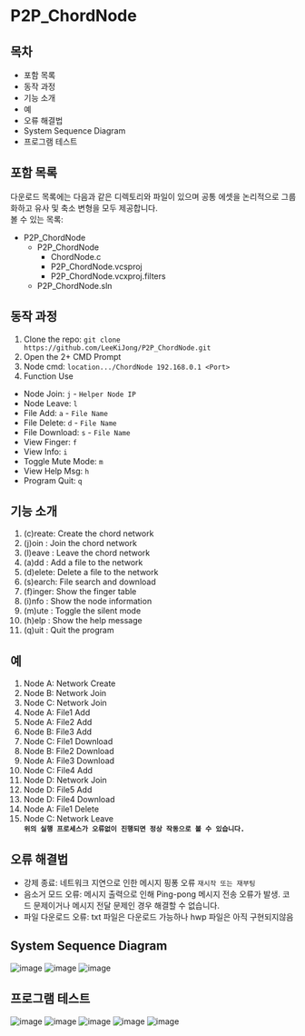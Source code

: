 # P2P_ChordNode
## 목차
* 포함 목록
* 동작 과정
* 기능 소개
* 예
* 오류 해결법
* System Sequence Diagram
* 프로그램 테스트
## 포함 목록
다운로드 목록에는 다음과 같은 디렉토리와 파일이 있으며 공통 에셋을 논리적으로 그룹화하고 유사 및 축소 변형을 모두 제공합니다.  
볼 수 있는 목록:

* P2P_ChordNode
   * P2P_ChordNode
      * ChordNode.c
      * P2P_ChordNode.vcsproj
      * P2P_ChordNode.vcxproj.filters
   * P2P_ChordNode.sln

## 동작 과정
1. Clone the repo: `git clone https://github.com/LeeKiJong/P2P_ChordNode.git` 
2. Open the 2+ CMD Prompt
3. Node cmd: `location.../ChordNode 192.168.0.1 <Port>`
4. Function Use
* Node Join: `j` - `Helper Node IP`
* Node Leave: `l`
* File Add: `a` - `File Name`
* File Delete: `d` - `File Name`
* File Download: `s` - `File Name`
* View Finger: `f`
* View Info: `i`
* Toggle Mute Mode: `m`
* View Help Msg: `h`
* Program Quit: `q`

## 기능 소개
1.  (c)reate: Create the chord network
2.  (j)oin  : Join the chord network
3.  (l)eave : Leave the chord network
4.  (a)dd   : Add a file to the network
5.  (d)elete: Delete a file to the network
6.  (s)earch: File search and download
7.  (f)inger: Show the finger table
8.  (i)nfo  : Show the node information
9.  (m)ute  : Toggle the silent mode
10. (h)elp  : Show the help message
11. (q)uit  : Quit the program

## 예
1.  Node A: Network Create
2.  Node B: Network Join
3.  Node C: Network Join
4.  Node A: File1 Add
5.  Node A: File2 Add
6.  Node B: File3 Add
7.  Node C: File1 Download
8.  Node B: File2 Download
9.  Node A: File3 Download
10. Node C: File4 Add
11. Node D: Network Join
12. Node D: File5 Add
13. Node D: File4 Download
14. Node A: File1 Delete
15. Node C: Network Leave  
**`위의 실행 프로세스가 오류없이 진행되면 정상 작동으로 볼 수 있습니다.`**

## 오류 해결법
* 강제 종료: 네트워크 지연으로 인한 메시지 핑퐁 오류  `재시작 또는 재부팅`
* 음소거 모드 오류: 메시지 출력으로 인해 Ping-pong 메시지 전송 오류가 발생. 코드 문제이거나 메시지 전달 문제인 경우 해결할 수 없습니다.
* 파일 다운로드 오류: txt 파일은 다운로드 가능하나 hwp 파일은 아직 구현되지않음

## System Sequence Diagram
![image](https://user-images.githubusercontent.com/52438368/67140706-32a2ed80-f298-11e9-8a65-e8d2bc4be1e6.png)
![image](https://user-images.githubusercontent.com/52438368/67140708-39c9fb80-f298-11e9-8308-d13588047c4f.png)
![image](https://user-images.githubusercontent.com/52438368/67140718-523a1600-f298-11e9-9206-df40a8f1a4ba.png)

## 프로그램 테스트
![image](https://user-images.githubusercontent.com/52438368/67140773-f7ed8500-f298-11e9-904d-ffcde4eda4f5.png)
![image](https://user-images.githubusercontent.com/52438368/67140781-08056480-f299-11e9-9507-2d36153ebc84.png)
![image](https://user-images.githubusercontent.com/52438368/67140785-0f2c7280-f299-11e9-8302-ef4dc5a7ecb2.png)
![image](https://user-images.githubusercontent.com/52438368/67140791-1f445200-f299-11e9-9c19-f0b91e2c9fd6.png)
![image](https://user-images.githubusercontent.com/52438368/67140796-29fee700-f299-11e9-88d7-4d97090099a9.png)
